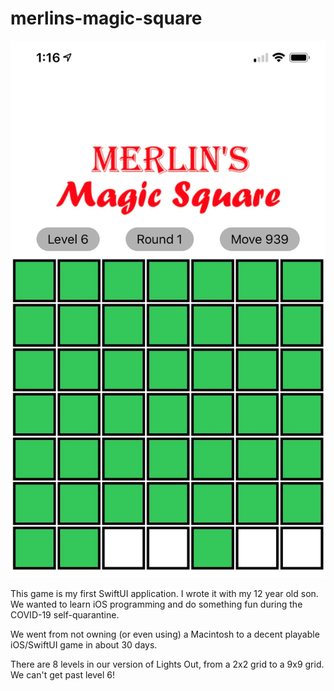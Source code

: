 # merlins-magic-square
<img alt="merlins-magic-square-level-6" src="https://raw.githubusercontent.com/AlfredBr/merlins-magic-square/master/MerlinsMagicSquare-Level6.png" />

This game is my first SwiftUI application.  I wrote it with my 12 year old son.
We wanted to learn iOS programming and do something fun during the COVID-19 self-quarantine.

We went from not owning (or even using) a Macintosh to a decent playable iOS/SwiftUI game in about 30 days.

There are 8 levels in our version of Lights Out, from a 2x2 grid to a 9x9 grid.
We can't get past level 6!
